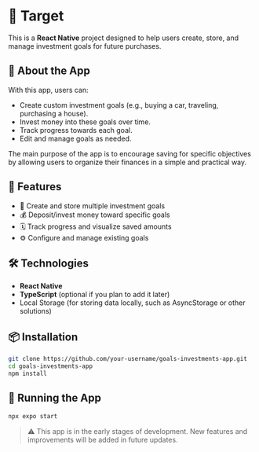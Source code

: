 # 🎯 Target

This is a **React Native** project designed to help users create, store, and manage investment goals for future purchases.

## 📱 About the App

With this app, users can:

- Create custom investment goals (e.g., buying a car, traveling, purchasing a house).
- Invest money into these goals over time.
- Track progress towards each goal.
- Edit and manage goals as needed.

The main purpose of the app is to encourage saving for specific objectives by allowing users to organize their finances in a simple and practical way.

## 🚀 Features

- 📌 Create and store multiple investment goals
- 💰 Deposit/invest money toward specific goals
- 🗓️ Track progress and visualize saved amounts
- ⚙️ Configure and manage existing goals

## 🛠️ Technologies

- **React Native**
- **TypeScript** (optional if you plan to add it later)
- Local Storage (for storing data locally, such as AsyncStorage or other solutions)

## 📦 Installation

```bash
git clone https://github.com/your-username/goals-investments-app.git
cd goals-investments-app
npm install
```

## 📲 Running the App

```bash
npx expo start
```

> ⚠️ This app is in the early stages of development. New features and improvements will be added in future updates.
